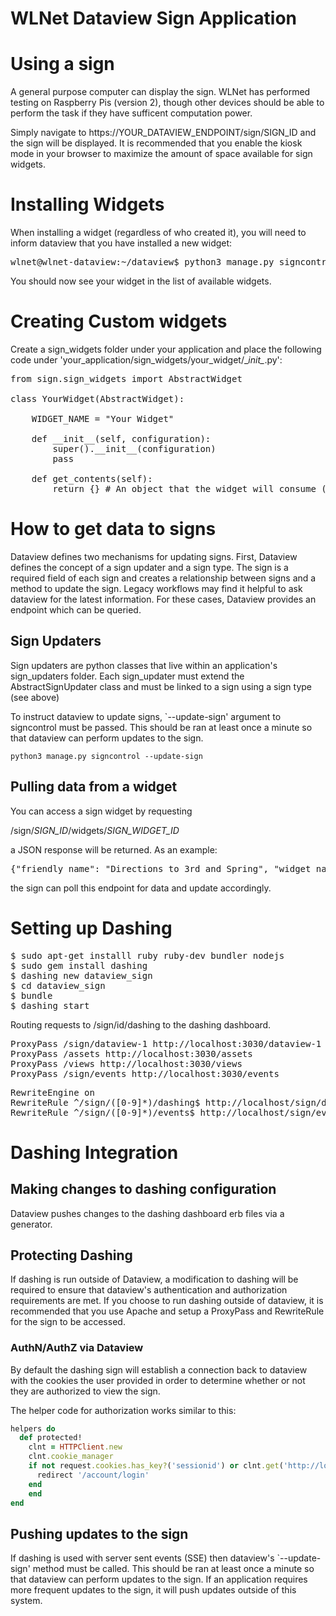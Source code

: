 WLNet Dataview Sign Application
===============================

# Using a sign

A general purpose computer can display the sign. WLNet has performed testing on Raspberry Pis (version 2), though other devices should be able to perform the task if they have sufficent computation power.

Simply navigate to https://YOUR_DATAVIEW_ENDPOINT/sign/SIGN_ID and the sign will be displayed. It is recommended that you enable the kiosk mode in your browser to maximize the amount of space available for sign widgets.

# Installing Widgets

When installing a widget (regardless of who created it), you will need to inform dataview that you have installed a new widget:

<pre>
wlnet@wlnet-dataview:~/dataview$ python3 manage.py signcontrol --update-widgets
</pre>

You should now see your widget in the list of available widgets.

# Creating Custom widgets

Create a sign_widgets folder under your application and place the following code under 'your_application/sign_widgets/your_widget/\__init\__.py':

<pre>
from sign.sign_widgets import AbstractWidget

class YourWidget(AbstractWidget):

    WIDGET_NAME = "Your Widget"

    def __init__(self, configuration):
        super().__init__(configuration)
        pass

    def get_contents(self):
        return {} # An object that the widget will consume (this will be encoded as json before sending)
</pre>

# How to get data to signs

Dataview defines two mechanisms for updating signs. First, Dataview defines the concept of a sign updater and a sign type. The sign is a required field of each sign and creates a relationship between signs and a method to update the sign. Legacy workflows may find it helpful to ask dataview for the latest information. For these cases, Dataview provides an endpoint which can be queried.

## Sign Updaters

Sign updaters are python classes that live within an application's sign_updaters folder. Each sign_updater must extend the AbstractSignUpdater class and must be linked to a sign using a sign type (see above)

To instruct dataview to update signs,  `--update-sign' argument to signcontrol must be passed. This should be ran at least once a minute so that dataview can perform updates to the sign.

```
python3 manage.py signcontrol --update-sign
```

## Pulling data from a widget

You can access a sign widget by requesting

/sign/*SIGN_ID*/widgets/*SIGN_WIDGET_ID*

a JSON response will be returned. As an example:

<pre>
{"friendly_name": "Directions to 3rd and Spring", "widget_name": "Departure Information", "contents": {"trip_efficency": 97.46, "friendly_message": "10 minutes departing at 13:27"}}
</pre>

the sign can poll this endpoint for data and update accordingly.

# Setting up Dashing

<pre>
$ sudo apt-get installl ruby ruby-dev bundler nodejs
$ sudo gem install dashing
$ dashing new dataview_sign
$ cd dataview_sign
$ bundle
$ dashing start
</pre>

Routing requests to /sign/id/dashing to the dashing dashboard.

<pre>
ProxyPass /sign/dataview-1 http://localhost:3030/dataview-1
ProxyPass /assets http://localhost:3030/assets
ProxyPass /views http://localhost:3030/views
ProxyPass /sign/events http://localhost:3030/events
</pre>

<pre>
RewriteEngine on
RewriteRule ^/sign/([0-9]*)/dashing$ http://localhost/sign/dataview-$1 [P]
RewriteRule ^/sign/([0-9]*)/events$ http://localhost/sign/events [P]
</pre>

# Dashing Integration

## Making changes to dashing configuration

Dataview pushes changes to the dashing dashboard erb files via a generator.

## Protecting Dashing

If dashing is run outside of Dataview, a modification to dashing will be required to ensure that dataview's authentication and authorization requirements are met. If you choose to run dashing outside of dataview, it is recommended that you use Apache and setup a ProxyPass and RewriteRule for the sign to be accessed.

### AuthN/AuthZ via Dataview

By default the dashing sign will establish a connection back to dataview with the cookies the user provided in order to determine whether or not they are authorized to view the sign.

The helper code for authorization works similar to this:

````ruby
helpers do
  def protected!
    clnt = HTTPClient.new
    clnt.cookie_manager
    if not request.cookies.has_key?('sessionid') or clnt.get('http://localhost/sign/1/dashing', nil, {'Cookie' => 'sessionid=' + request.cookies['sessionid']}).status != 200
      redirect '/account/login'
    end
    end
end
````

## Pushing updates to the sign

If dashing is used with server sent events (SSE) then dataview's `--update-sign' method must be called. This should be ran at least once a minute so that dataview can perform updates to the sign. If an application requires more frequent updates to the sign, it will push updates outside of this system.